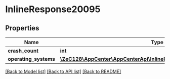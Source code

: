 # InlineResponse20095

## Properties
Name | Type | Description | Notes
------------ | ------------- | ------------- | -------------
**crash_count** | **int** |  | [optional] 
**operating_systems** | [**\ZeC128\AppCenter\AppCenterApi\InlineResponse20095OperatingSystems[]**](InlineResponse20095OperatingSystems.md) |  | [optional] 

[[Back to Model list]](../README.md#documentation-for-models) [[Back to API list]](../README.md#documentation-for-api-endpoints) [[Back to README]](../README.md)


